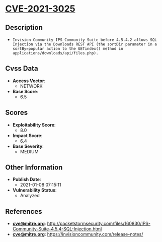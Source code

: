 
# [CVE-2021-3025](https://cve.mitre.org/cgi-bin/cvename.cgi?name=CVE-2021-3025)

## Description

- `Invision Community IPS Community Suite before 4.5.4.2 allows SQL Injection via the Downloads REST API (the sortDir parameter in a sortBy=popular action to the GETindex() method in applications/downloads/api/files.php).`

## Cvss Data

- **Access Vector**:
  - NETWORK
- **Base Score**:
  - 6.5

## Scores

- **Exploitability Score**:
  - 8.0
- **Impact Score**:
  - 6.4
- **Base Severity**:
  - MEDIUM

## Other Information

- **Publish Date**:
  - 2021-01-08 07:15:11
- **Vulnerability Status**:
  - Analyzed

## References

- **cve@mitre.org**: http://packetstormsecurity.com/files/160830/IPS-Community-Suite-4.5.4-SQL-Injection.html
- **cve@mitre.org**: https://invisioncommunity.com/release-notes/
